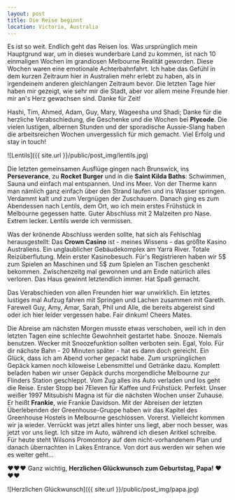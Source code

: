 ```yaml
---
layout: post
title: Die Reise beginnt
location: Victoria, Australia
---
```


Es ist so weit. Endlich geht das Reisen los. Was ursprünglich mein Hauptgrund war, um in dieses wunderbare Land zu kommen, ist nach 10 einmaligen Wochen im grandiosen Melbourne Realität geworden. Diese Wochen waren eine emotionale Achterbahnfahrt. Ich habe das Gefühl in dem kurzen Zeitraum hier in Australien mehr erlebt zu haben, als in irgendeinem anderen gleichlangen Zeitraum bevor. Die letzten Tage hier haben mir gezeigt, wie sehr mir die Stadt, aber vor allem meine Freunde hier mir an's Herz gewachsen sind. Danke für Zeit!

Hashi, Tim, Ahmed, Adam, Guy, Mary, Wageesha und Shadi; Danke für die herzliche Verabschiedung, die Geschenke und die Wochen bei **Plycode**. Die vielen lustigen, albernen Stunden und der sporadische Aussie-Slang haben die arbeitsreichen Wochen unvergesslich für mich gemacht. Viel Erfolg und stay in touch!

![Lentils]({{ site.url }}/public/post_img/lentils.jpg)

Die letzten gemeinsamen Ausflüge gingen nach Brunswick, ins **Perseverance**, zu **Rocket Burger** und in die **Saint Kilda Baths**: Schwimmen, Sauna und einfach mal entspannen. Und ins Meer. Von der Therme kann man nämlich ganz einfach über den Strand laufen und ins Wasser springen. Verdammt kalt und zum Vergnügen der Zuschauern. Danach ging es zum Abendessen nach Lentils, dem Ort, wo ich mein erstes Frühstück in Melbourne gegessen hatte. Guter Abschluss mit 2 Malzeiten pro Nase. Extrem lecker. Lentils werde ich vermissen.

Was der krönende Abschluss werden sollte, hat sich als Fehlschlag herausgestellt: Das **Crown Casino** ist - meines Wissens - das größte Kasino Australiens. Ein unglaublicher Gebäudekomplex am Yarra River. Totale Reizüberflutung. Mein erster Kasinobesuch. Für's Registrieren haben wir 5$ zum Spielen an Maschinen und 5$ zum Spielen an Tischen geschenkt bekommen. Zwischenzeitg mal gewonnen und am Ende natürlich alles verloren. Das Haus gewinnt letztendlich immer. Hat Spaß gemacht.

Das Verabschieden von allen Freunden hier war unwirklich. Ein letztes lustiges mal Aufzug fahren mit Springen und Lachen zusammen mit Gareth. Farewell Guy, Amy, Amar, Sarah, Phil und Alle, die bereits abgereist sind oder ich hier leider vergessen habe. Fair dinkum! Cheers Mates.

Die Abreise am nächsten Morgen musste etwas verschoben, weil ich in den letzten Tagen eine schlechte Gewohnheit gestartet habe. Snooze. Niemals benutzen. Wecker mit Snoozefunktion sollten verboten sein. Egal, Yolo. Für dir nächste Bahn - 20 Minuten später - hat es dann doch gereicht. Ein Glück, dass ich am Abend vorher gepackt habe. Zum ursprünglichen Gepäck kamen noch kiloweise Lebensmittel und Getränke dazu. Komplett beladen haben wir unser Gepäck durchs morgendliche Melbourne zur Flinders Station geschleppt. Vom Zug alles ins Auto verladen und los geht die Reise. Erster Stopp bei 7Eleven für Kaffee und Frühstück. Perfekt. Unser weißer 1997 Mitsubishi Magna ist für die nächsten Wochen unser Zuhause. Er heißt **Frankie**, wie Frankie Davidson. Mit der Abreisen der letzten Überlebenden der Greenhouse-Gruppe haben wir das Kapitel des Greenhouse Hostels in Melbourne geschlossen. Vorerst. Vielleicht kommen wir ja wieder. Verrückt was jetzt alles hinter uns liegt, aber noch besser, was jetzt vor uns liegt. Ich sitze im Auto, während ich diesen Aritkel schreibe. Für heute steht Wilsons Promontory auf dem nicht-vorhandenem Plan und danach übernachten in Lakes Entrance. Von dort aus werden wir sehen wie es weiter geht...

❤❤❤ Ganz wichtig, **Herzlichen Glückwunsch zum Geburtstag, Papa!** ❤❤❤️

![Herzlichen Glückwunsch]({{ site.url }}/public/post_img/papa.jpg)
